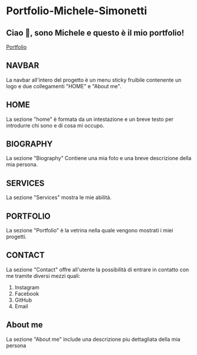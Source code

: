 # Portfolio-Michele-Simonetti
## Ciao 👋, sono Michele e questo è il mio portfolio!
[Portfolio](https://mike7s.github.io/Portfolio-Michele-Simonetti/index.html)

## NAVBAR
La navbar all'intero del progetto è un menu sticky fruibile contenente un logo e due collegamenti "HOME" e "About me".

## HOME
La sezione "home" è formata da un intestazione e un breve testo per introdurre chi sono e di cosa mi occupo.

## BIOGRAPHY
La sezione "Biography" Contiene una mia foto e una breve descrizione della mia persona.

## SERVICES
La sezione "Services" mostra le mie abilità.

## PORTFOLIO
La sezione "Portfolio" è la vetrina nella quale vengono mostrati i miei progetti.

## CONTACT
La sezione "Contact" offre all'utente la possibilità di entrare in contatto con me tramite diversi mezzi quali:
1. Instagram
2. Facebook
3. GitHub
4. Email

## About me
La sezione "About me" include una descrizione piu dettagliata della mia persona


